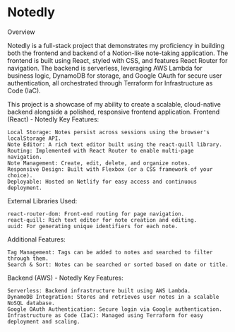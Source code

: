 # Notedly

Overview

Notedly is a full-stack project that demonstrates my proficiency in building both the frontend and backend of a Notion-like note-taking application. The frontend is built using React, styled with CSS, and features React Router for navigation. The backend is serverless, leveraging AWS Lambda for business logic, DynamoDB for storage, and Google OAuth for secure user authentication, all orchestrated through Terraform for Infrastructure as Code (IaC).

This project is a showcase of my ability to create a scalable, cloud-native backend alongside a polished, responsive frontend application.
Frontend (React) - Notedly
Key Features:

    Local Storage: Notes persist across sessions using the browser's localStorage API.
    Note Editor: A rich text editor built using the react-quill library.
    Routing: Implemented with React Router to enable multi-page navigation.
    Note Management: Create, edit, delete, and organize notes.
    Responsive Design: Built with Flexbox (or a CSS framework of your choice).
    Deployable: Hosted on Netlify for easy access and continuous deployment.
External Libraries Used:

    react-router-dom: Front-end routing for page navigation.
    react-quill: Rich text editor for note creation and editing.
    uuid: For generating unique identifiers for each note.

Additional Features:

    Tag Management: Tags can be added to notes and searched to filter through them.
    Search & Sort: Notes can be searched or sorted based on date or title.

Backend (AWS) - Notedly
Key Features:

    Serverless: Backend infrastructure built using AWS Lambda.
    DynamoDB Integration: Stores and retrieves user notes in a scalable NoSQL database.
    Google OAuth Authentication: Secure login via Google authentication.
    Infrastructure as Code (IaC): Managed using Terraform for easy deployment and scaling.

